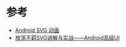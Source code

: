 # 参考
- [Android SVG 动画](https://github.com/MitchZhang/LearnGit/blob/master/Android%20SVG%20%E5%8A%A8%E7%94%BB.md)
- [放荡不羁SVG讲解与实战——Android高级UI](https://zhuanlan.zhihu.com/p/61678845)
